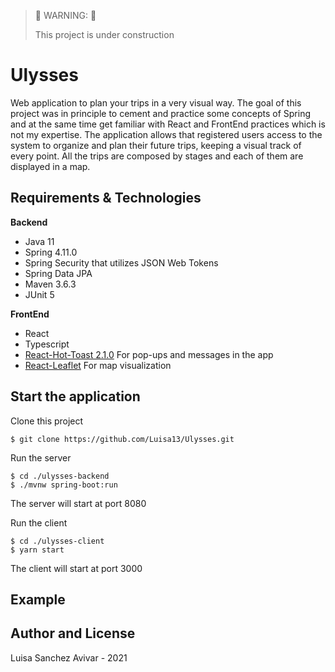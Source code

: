 > :construction: WARNING: :construction:
> 
> This project is under construction

# Ulysses
Web application to plan your trips in a very visual way. The goal of this project was in principle to cement and practice some concepts of Spring and at the same time get familiar with React and FrontEnd practices which is not my expertise.
The application allows that registered users access to the system to organize and plan their future trips, keeping a visual track of every point. All the trips are composed by stages and each of them are displayed in a map. 

## Requirements & Technologies
**Backend**
* Java 11
* Spring 4.11.0
* Spring Security that utilizes JSON Web Tokens
* Spring Data JPA
* Maven 3.6.3
* JUnit 5

**FrontEnd**
* React 
* Typescript
* [React-Hot-Toast 2.1.0](https://react-hot-toast.com) For pop-ups and messages in the app
* [React-Leaflet](https://react-leaflet.js.org) For map visualization

## Start the application
Clone this project
```
$ git clone https://github.com/Luisa13/Ulysses.git
```
Run the server
```
$ cd ./ulysses-backend 
$ ./mvnw spring-boot:run
```
The server will start at port 8080

Run the client
```
$ cd ./ulysses-client
$ yarn start
```
The client will start at port 3000

## Example

## Author and License
Luisa Sanchez Avivar - 2021



